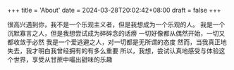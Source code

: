 +++
title = 'About'
date = 2024-03-28T20:02:42+08:00
draft = false
+++

很高兴遇到你，我不是一个乐观主义者，但是我想成为一个乐观的人。
我是一个沉默寡言之人，但是我想尝试成为碎碎念的话痨
一切好像都从偶然开始，一切又都收敛于必然
我是一个爱逃避之人，对一切都是无所谓的态度
然而，当我真正地失去，我才明白我曾经拥有的有多么重要
所以，我想，尝试认真地感受与体验这个世界，享受从甘蔗中嘬出甜味的乐趣